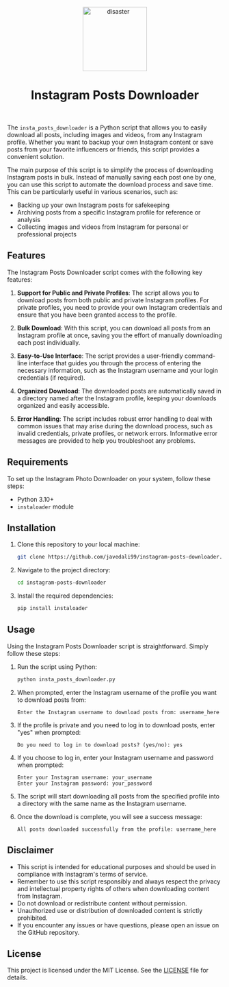 <p align="center">
    <img src="https://github.com/javedali99/instagram-posts-downloader/assets/15319503/232a67f6-49fc-48e4-85ff-c8526d54256b" alt="disaster" width="150" height="150">
  </a>
  <h1 align="center">Instagram Posts Downloader</h1>
</p>

<br>


The `insta_posts_downloader` is a Python script that allows you to easily download all posts, including images and videos, from any Instagram profile. Whether you want to backup your own Instagram content or save posts from your favorite influencers or friends, this script provides a convenient solution.

The main purpose of this script is to simplify the process of downloading Instagram posts in bulk. Instead of manually saving each post one by one, you can use this script to automate the download process and save time. This can be particularly useful in various scenarios, such as:

- Backing up your own Instagram posts for safekeeping
- Archiving posts from a specific Instagram profile for reference or analysis
- Collecting images and videos from Instagram for personal or professional projects

## Features

The Instagram Posts Downloader script comes with the following key features:

1. **Support for Public and Private Profiles**: The script allows you to download posts from both public and private Instagram profiles. For private profiles, you need to provide your own Instagram credentials and ensure that you have been granted access to the profile.

2. **Bulk Download**: With this script, you can download all posts from an Instagram profile at once, saving you the effort of manually downloading each post individually.

3. **Easy-to-Use Interface**: The script provides a user-friendly command-line interface that guides you through the process of entering the necessary information, such as the Instagram username and your login credentials (if required).

4. **Organized Download**: The downloaded posts are automatically saved in a directory named after the Instagram profile, keeping your downloads organized and easily accessible.

5. **Error Handling**: The script includes robust error handling to deal with common issues that may arise during the download process, such as invalid credentials, private profiles, or network errors. Informative error messages are provided to help you troubleshoot any problems.


## Requirements

To set up the Instagram Photo Downloader on your system, follow these steps:

- Python 3.10+
- `instaloader` module 

## Installation

1. Clone this repository to your local machine:

   ```bash
   git clone https://github.com/javedali99/instagram-posts-downloader.git
   ```

2. Navigate to the project directory:

   ```bash
   cd instagram-posts-downloader
   ```

3. Install the required dependencies:

   ```bash
   pip install instaloader
   ```

## Usage

Using the Instagram Posts Downloader script is straightforward. Simply follow these steps:

1. Run the script using Python:

   ```bash
   python insta_posts_downloader.py
   ```

2. When prompted, enter the Instagram username of the profile you want to download posts from:

   ```
   Enter the Instagram username to download posts from: username_here
   ```

3. If the profile is private and you need to log in to download posts, enter "yes" when prompted:

   ```
   Do you need to log in to download posts? (yes/no): yes
   ```

4. If you choose to log in, enter your Instagram username and password when prompted:

   ```
   Enter your Instagram username: your_username
   Enter your Instagram password: your_password
   ```

5. The script will start downloading all posts from the specified profile into a directory with the same name as the Instagram username.

6. Once the download is complete, you will see a success message:

   ```
   All posts downloaded successfully from the profile: username_here
   ```

## Disclaimer

- This script is intended for educational purposes and should be used in compliance with Instagram's terms of service.
- Remember to use this script responsibly and always respect the privacy and intellectual property rights of others when downloading content from Instagram.
- Do not download or redistribute content without permission.
- Unauthorized use or distribution of downloaded content is strictly prohibited.
- If you encounter any issues or have questions, please open an issue on the GitHub repository.


## License

This project is licensed under the MIT License. See the [LICENSE](LICENSE) file for details.

<!--
## Citations:
> Ali, J. (2024). Instagram posts downloader [Computer software]. GitHub. https://github.com/javedali99/instagram-posts-downloader
-->
